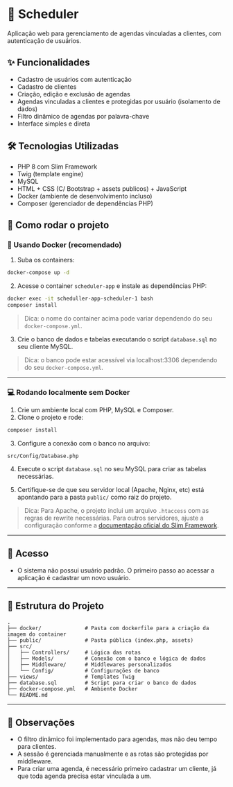 # 📅 Scheduler

Aplicação web para gerenciamento de agendas vinculadas a clientes, com autenticação de usuários.

## ✨ Funcionalidades

- Cadastro de usuários com autenticação
- Cadastro de clientes
- Criação, edição e exclusão de agendas
- Agendas vinculadas a clientes e protegidas por usuário (isolamento de dados)
- Filtro dinâmico de agendas por palavra-chave
- Interface simples e direta

## 🛠️ Tecnologias Utilizadas

- PHP 8 com Slim Framework
- Twig (template engine)
- MySQL
- HTML + CSS (C/ Bootstrap + assets publicos) + JavaScript
- Docker (ambiente de desenvolvimento incluso)
- Composer (gerenciador de dependências PHP)

## 🚀 Como rodar o projeto

### 🐳 Usando Docker (recomendado)

1. Suba os containers:

```bash
docker-compose up -d
```

2. Acesse o container `scheduler-app` e instale as dependências PHP:

```bash
docker exec -it scheduller-app-scheduler-1 bash
composer install
```
> Dica: o nome do container acima pode variar dependendo do seu `docker-compose.yml`.

3. Crie o banco de dados e tabelas executando o script `database.sql` no seu cliente MySQL.

> Dica: o banco pode estar acessível via localhost:3306 dependendo do seu `docker-compose.yml`.

---

### 💻 Rodando localmente sem Docker

1. Crie um ambiente local com PHP, MySQL e Composer.
2. Clone o projeto e rode:

```bash
composer install
```

3. Configure a conexão com o banco no arquivo:

```
src/Config/Database.php
```

4. Execute o script `database.sql` no seu MySQL para criar as tabelas necessárias.

5. Certifique-se de que seu servidor local (Apache, Nginx, etc) está apontando para a pasta `public/` como raiz do projeto.
> Dica: Para Apache, o projeto inclui um arquivo `.htaccess` com as regras de rewrite necessárias. Para outros servidores, ajuste a configuração conforme a [documentação oficial do Slim Framework](https://www.slimframework.com/docs/v4/start/web-servers.html).
---

## 🔐 Acesso

* O sistema não possui usuário padrão. O primeiro passo ao acessar a aplicação é cadastrar um novo usuário.

---

## 📁 Estrutura do Projeto

```
.
├── docker/              # Pasta com dockerfile para a criação da imagem do container
├── public/              # Pasta pública (index.php, assets)
├── src/
│   ├── Controllers/     # Lógica das rotas
│   ├── Models/          # Conexão com o banco e lógica de dados
│   ├── Middleware/      # Middlewares personalizados
│   └── Config/          # Configurações de banco
├── views/               # Templates Twig
├── database.sql         # Script para criar o banco de dados
├── docker-compose.yml   # Ambiente Docker
└── README.md
```

---

## 📌 Observações

* O filtro dinâmico foi implementado para agendas, mas não deu tempo para clientes.
* A sessão é gerenciada manualmente e as rotas são protegidas por middleware.
* Para criar uma agenda, é necessário primeiro cadastrar um cliente, já que toda agenda precisa estar vinculada a um.
